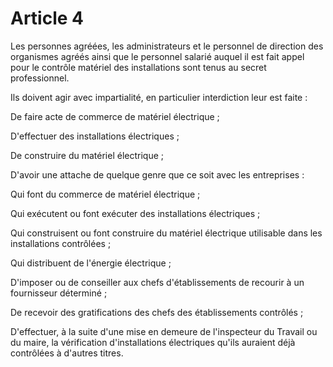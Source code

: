 # Article 4

Les personnes agréées, les administrateurs et le personnel de direction des organismes agréés ainsi que le personnel salarié auquel il est fait appel pour le contrôle matériel des installations sont tenus au secret professionnel.

Ils doivent agir avec impartialité, en particulier interdiction leur est faite :

De faire acte de commerce de matériel électrique ;

D'effectuer des installations électriques ;

De construire du matériel électrique ;

D'avoir une attache de quelque genre que ce soit avec les entreprises :

Qui font du commerce de matériel électrique ;

Qui exécutent ou font exécuter des installations électriques ;

Qui construisent ou font construire du matériel électrique utilisable dans les installations contrôlées ;

Qui distribuent de l'énergie électrique ;

D'imposer ou de conseiller aux chefs d'établissements de recourir à un fournisseur déterminé ;

De recevoir des gratifications des chefs des établissements contrôlés ;

D'effectuer, à la suite d'une mise en demeure de l'inspecteur du Travail ou du maire, la vérification d'installations électriques qu'ils auraient déjà contrôlées à d'autres titres.
